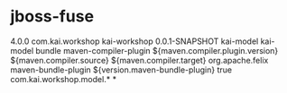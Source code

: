 # jboss-fuse
<project xmlns="http://maven.apache.org/POM/4.0.0" xmlns:xsi="http://www.w3.org/2001/XMLSchema-instance" xsi:schemaLocation="http://maven.apache.org/POM/4.0.0 http://maven.apache.org/xsd/maven-4.0.0.xsd">
  <modelVersion>4.0.0</modelVersion>
  <parent>
    <groupId>com.kai.workshop</groupId>
    <artifactId>kai-workshop</artifactId>
    <version>0.0.1-SNAPSHOT</version>
  </parent>
  <artifactId>kai-model</artifactId>
  <name>kai-model</name>
  <packaging>bundle</packaging>
  
  <build>
    <plugins>
      <plugin>
        <artifactId>maven-compiler-plugin</artifactId>
        <version>${maven.compiler.plugin.version}</version>
        <configuration>
          <source>${maven.compiler.source}</source>
          <target>${maven.compiler.target}</target>
        </configuration>
      </plugin>
      <plugin>
        <groupId>org.apache.felix</groupId>
        <artifactId>maven-bundle-plugin</artifactId>
        <version>${version.maven-bundle-plugin}</version>
        <extensions>true</extensions>
        <configuration>
          <instructions>
            <Export-Package>com.kai.workshop.model.*</Export-Package>
            <Import-Package>*</Import-Package>
          </instructions>
        </configuration>
      </plugin>
    </plugins>
  </build>
</project>
